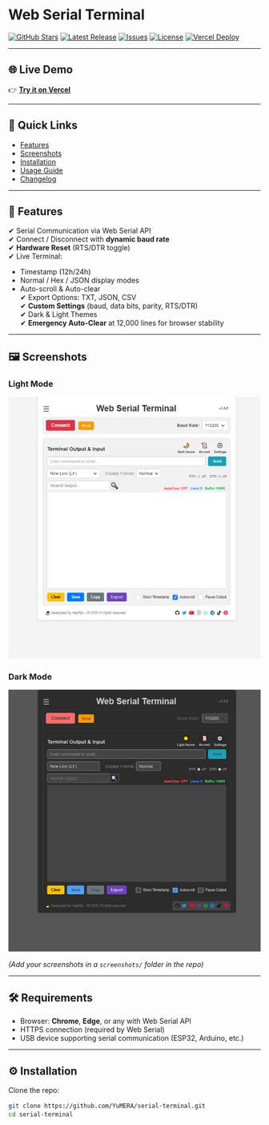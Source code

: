 # Web Serial Terminal

[![GitHub Stars](https://img.shields.io/github/stars/YuMERA/serial-terminal?style=social)](https://github.com/YuMERA/serial-terminal)
[![Latest Release](https://img.shields.io/github/v/release/YuMERA/serial-terminal?color=brightgreen&label=latest)](https://github.com/YuMERA/serial-terminal/releases)
[![Issues](https://img.shields.io/github/issues/YuMERA/serial-terminal?color=orange)](https://github.com/YuMERA/serial-terminal/issues)
[![License](https://img.shields.io/badge/license-Private-red)]()
[![Vercel Deploy](https://img.shields.io/badge/deployed%20on-Vercel-blue)](https://serial-terminal-cyan.vercel.app/)

---

## 🌐 Live Demo
👉 [**Try it on Vercel**](https://serial-terminal-cyan.vercel.app/)

---

## 📑 Quick Links
- [Features](#-features)
- [Screenshots](#-screenshots)
- [Installation](#-installation)
- [Usage Guide](#-how-to-use)
- [Changelog](#-changelog)

---

## 🚀 Features
✔ Serial Communication via Web Serial API  
✔ Connect / Disconnect with **dynamic baud rate**  
✔ **Hardware Reset** (RTS/DTR toggle)  
✔ Live Terminal:
- Timestamp (12h/24h)
- Normal / Hex / JSON display modes
- Auto-scroll & Auto-clear  
✔ Export Options: TXT, JSON, CSV  
✔ **Custom Settings** (baud, data bits, parity, RTS/DTR)  
✔ Dark & Light Themes  
✔ **Emergency Auto-Clear** at 12,000 lines for browser stability  

---

## 🖼 Screenshots
### Light Mode  
![Light Mode Screenshot](./screenshots/light-mode.png)

### Dark Mode  
![Dark Mode Screenshot](./screenshots/dark-mode.png)

*(Add your screenshots in a `screenshots/` folder in the repo)*  

---

## 🛠 Requirements
- Browser: **Chrome**, **Edge**, or any with Web Serial API
- HTTPS connection (required by Web Serial)
- USB device supporting serial communication (ESP32, Arduino, etc.)

---

## ⚙ Installation
Clone the repo:
```bash
git clone https://github.com/YuMERA/serial-terminal.git
cd serial-terminal

